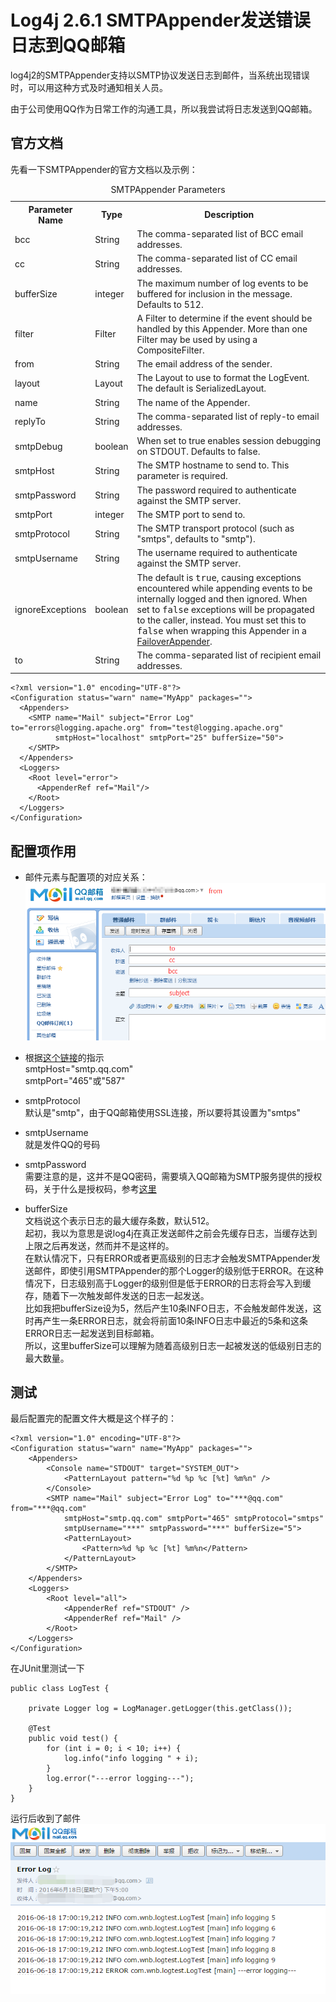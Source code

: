 Log4j 2.6.1 SMTPAppender发送错误日志到QQ邮箱
=======================================

log4j2的SMTPAppender支持以SMTP协议发送日志到邮件，当系统出现错误时，可以用这种方式及时通知相关人员。

由于公司使用QQ作为日常工作的沟通工具，所以我尝试将日志发送到QQ邮箱。

官方文档
--------

先看一下SMTPAppender的官方文档以及示例：


<table border="0" class="bodyTable"><caption align="top">SMTPAppender Parameters</caption>
            
            
<tr class="a">
              
<th>Parameter Name</th>
              
<th>Type</th>
              
<th>Description</th>
            </tr>
            
<tr class="b">
              
<td>bcc</td>
              
<td>String</td>
              
<td>The comma-separated list of BCC email addresses.</td>
            </tr>
            
<tr class="a">
              
<td>cc</td>
              
<td>String</td>
              
<td>The comma-separated list of CC email addresses.</td>
            </tr>
            
<tr class="b">
              
<td>bufferSize</td>
              
<td>integer</td>
              
<td>The maximum number of log events to be buffered for inclusion in the message. Defaults to 512.</td>
            </tr>
            
<tr class="a">
              
<td>filter</td>
              
<td>Filter</td>
              
<td>A Filter to determine if the event should be handled by this Appender. More than one Filter
                may be used by using a CompositeFilter.
              </td>
            </tr>
            
<tr class="b">
              
<td>from</td>
              
<td>String</td>
              
<td>The email address of the sender.</td>
            </tr>
            
<tr class="a">
              
<td>layout</td>
              
<td>Layout</td>
              
<td>The Layout to use to format the LogEvent. The default is SerializedLayout.</td>
            </tr>
            
<tr class="b">
              
<td>name</td>
              
<td>String</td>
              
<td>The name of the Appender.</td>
            </tr>
            
<tr class="a">
              
<td>replyTo</td>
              
<td>String</td>
              
<td>The comma-separated list of reply-to email addresses.</td>
            </tr>
            
<tr class="b">
              
<td>smtpDebug</td>
              
<td>boolean</td>
              
<td>When set to true enables session debugging on STDOUT. Defaults to false.</td>
            </tr>
            
<tr class="a">
              
<td>smtpHost</td>
              
<td>String</td>
              
<td>The SMTP hostname to send to. This parameter is required.</td>
            </tr>
            
<tr class="b">
              
<td>smtpPassword</td>
              
<td>String</td>
              
<td>The password required to authenticate against the SMTP server.</td>
            </tr>
            
<tr class="a">
              
<td>smtpPort</td>
              
<td>integer</td>
              
<td>The SMTP port to send to. </td>
            </tr>
            
<tr class="b">
              
<td>smtpProtocol</td>
              
<td>String</td>
              
<td>The SMTP transport protocol (such as &quot;smtps&quot;, defaults to &quot;smtp&quot;).</td>
            </tr>
            
<tr class="a">
              
<td>smtpUsername</td>
              
<td>String</td>
              
<td>The username required to authenticate against the SMTP server.</td>
            </tr>
            
<tr class="b">
              
<td>ignoreExceptions</td>
              
<td>boolean</td>
              
<td>The default is <tt>true</tt>, causing exceptions encountered while appending events to be
                internally logged and then ignored. When set to <tt>false</tt> exceptions will be propagated to the
                caller, instead. You must set this to <tt>false</tt> when wrapping this Appender in a
                <a href="http://logging.apache.org/log4j/2.x/manual/appenders.html#FailoverAppender">FailoverAppender</a>.</td>
            </tr>
            
<tr class="a">
              
<td>to</td>
              
<td>String</td>
              
<td>The comma-separated list of recipient email addresses.</td>
            </tr>
          </table>

	<?xml version="1.0" encoding="UTF-8"?>
	<Configuration status="warn" name="MyApp" packages="">
	  <Appenders>
	    <SMTP name="Mail" subject="Error Log" to="errors@logging.apache.org" from="test@logging.apache.org"
	          smtpHost="localhost" smtpPort="25" bufferSize="50">
	    </SMTP>
	  </Appenders>
	  <Loggers>
	    <Root level="error">
	      <AppenderRef ref="Mail"/>
	    </Root>
	  </Loggers>
	</Configuration>

配置项作用
--------- 
* 邮件元素与配置项的对应关系：  
![](smtp-qq-mapping.png)  

* 根据[这个链接](http://kf.qq.com/faq/120322fu63YV130422nqIrqu.html)的指示  
smtpHost="smtp.qq.com"  
smtpPort="465"或"587"  

* smtpProtocol  
 默认是"smtp"，由于QQ邮箱使用SSL连接，所以要将其设置为"smtps"
  
* smtpUsername  
 就是发件QQ的号码

* smtpPassword  
 需要注意的是，这并不是QQ密码，需要填入QQ邮箱为SMTP服务提供的授权码，关于什么是授权码，参考[这里](http://service.mail.qq.com/cgi-bin/help?subtype=1&&no=1001256&&id=28)

* bufferSize  
 文档说这个表示日志的最大缓存条数，默认512。  
 起初，我以为意思是说log4j在真正发送邮件之前会先缓存日志，当缓存达到上限之后再发送，然而并不是这样的。  
 在默认情况下，只有ERROR或者更高级别的日志才会触发SMTPAppender发送邮件，即使引用SMTPAppender的那个Logger的级别低于ERROR。在这种情况下，日志级别高于Logger的级别但是低于ERROR的日志将会写入到缓存，随着下一次触发邮件发送的日志一起发送。  
 比如我把bufferSize设为5，然后产生10条INFO日志，不会触发邮件发送，这时再产生一条ERROR日志，就会将前面10条INFO日志中最近的5条和这条ERROR日志一起发送到目标邮箱。  
 所以，这里bufferSize可以理解为随着高级别日志一起被发送的低级别日志的最大数量。

测试
------
最后配置完的配置文件大概是这个样子的：  

	<?xml version="1.0" encoding="UTF-8"?>
	<Configuration status="warn" name="MyApp" packages="">
		<Appenders>
			<Console name="STDOUT" target="SYSTEM_OUT">
				<PatternLayout pattern="%d %p %c [%t] %m%n" />
			</Console>
			<SMTP name="Mail" subject="Error Log" to="***@qq.com" from="***@qq.com"
				smtpHost="smtp.qq.com" smtpPort="465" smtpProtocol="smtps"
				smtpUsername="***" smtpPassword="***" bufferSize="5">
				<PatternLayout>
					<Pattern>%d %p %c [%t] %m%n</Pattern>
				</PatternLayout>
			</SMTP>
		</Appenders>
		<Loggers>
			<Root level="all">
				<AppenderRef ref="STDOUT" />
				<AppenderRef ref="Mail" />
			</Root>
		</Loggers>
	</Configuration>

在JUnit里测试一下  

	public class LogTest {
	
		private Logger log = LogManager.getLogger(this.getClass());
	
		@Test
		public void test() {
			for (int i = 0; i < 10; i++) {
				log.info("info logging " + i);
			}
			log.error("---error logging---");
		}
	}

运行后收到了邮件  
![](receive-smtpappender.png)